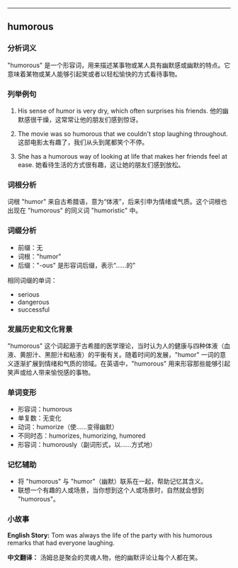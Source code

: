 
---------------
## humorous
### 分析词义
"humorous" 是一个形容词，用来描述某事物或某人具有幽默感或幽默的特点。它意味着某物或某人能够引起笑或者以轻松愉快的方式看待事物。

### 列举例句
1. His sense of humor is very dry, which often surprises his friends.
   他的幽默感很干燥，这常常让他的朋友们感到惊讶。
   
2. The movie was so humorous that we couldn't stop laughing throughout.
   这部电影太有趣了，我们从头到尾都笑个不停。
   
3. She has a humorous way of looking at life that makes her friends feel at ease.
   她看待生活的方式很有趣，这让她的朋友们感到放松。

### 词根分析
词根 "humor" 来自古希腊语，意为“体液”，后来引申为情绪或气质。这个词根也出现在 "humorous" 的同义词 "humoristic" 中。

### 词缀分析
- 前缀：无
- 词根："humor"
- 后缀："-ous" 是形容词后缀，表示“……的”

相同词缀的单词：
- serious
- dangerous
- successful

### 发展历史和文化背景
"humorous" 这个词起源于古希腊的医学理论，当时认为人的健康与四种体液（血液、黄胆汁、黑胆汁和粘液）的平衡有关。随着时间的发展，"humor" 一词的意义逐渐扩展到情绪和气质的领域。在英语中，"humorous" 用来形容那些能够引起笑声或给人带来愉悦感的事物。

### 单词变形
- 形容词：humorous
- 单复数：无变化
- 动词：humorize（使……变得幽默）
- 不同时态：humorizes, humorizing, humored
- 形容词：humorously（副词形式，以……方式地）

### 记忆辅助
- 将 "humorous" 与 "humor"（幽默）联系在一起，帮助记忆其含义。
- 联想一个有趣的人或场景，当你想到这个人或场景时，自然就会想到 "humorous"。

### 小故事
**English Story:**
Tom was always the life of the party with his humorous remarks that had everyone laughing.

**中文翻译：**
汤姆总是聚会的灵魂人物，他的幽默评论让每个人都在笑。

